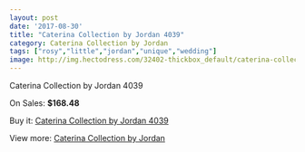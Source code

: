 ```yaml
---
layout: post
date: '2017-08-30'
title: "Caterina Collection by Jordan 4039"
category: Caterina Collection by Jordan
tags: ["rosy","little","jordan","unique","wedding"]
image: http://img.hectodress.com/32402-thickbox_default/caterina-collection-by-jordan-4039.jpg
---
```

Caterina Collection by Jordan 4039

On Sales: **$168.48**
<a href="https://www.hectodress.com/caterina-collection-by-jordan/14794-caterina-collection-by-jordan-4039.html"><amp-img layout="responsive" width="600" height="600" src="//img.hectodress.com/32402-thickbox_default/caterina-collection-by-jordan-4039.jpg" alt="Caterina Collection by Jordan 4039 0" /></a>
<a href="https://www.hectodress.com/caterina-collection-by-jordan/14794-caterina-collection-by-jordan-4039.html"><amp-img layout="responsive" width="600" height="600" src="//img.hectodress.com/32403-thickbox_default/caterina-collection-by-jordan-4039.jpg" alt="Caterina Collection by Jordan 4039 1" /></a>

Buy it: [Caterina Collection by Jordan 4039](https://www.hectodress.com/caterina-collection-by-jordan/14794-caterina-collection-by-jordan-4039.html "Caterina Collection by Jordan 4039")

View more: [Caterina Collection by Jordan](https://www.hectodress.com/265-caterina-collection-by-jordan "Caterina Collection by Jordan")